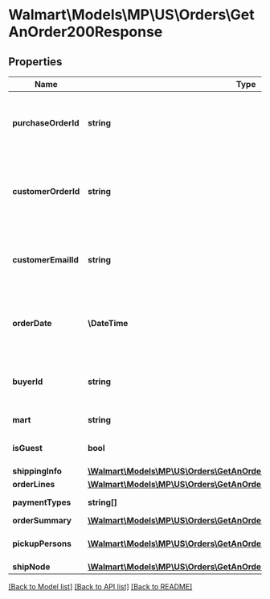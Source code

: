 # Walmart\Models\MP\US\Orders\GetAnOrder200Response

## Properties

Name | Type | Description | Notes
------------ | ------------- | ------------- | -------------
**purchaseOrderId** | **string** | A unique ID associated with the seller's purchase order |
**customerOrderId** | **string** | A unique ID associated with the sales order for specified customer |
**customerEmailId** | **string** | The email address of the customer for the sales order |
**orderDate** | **\DateTime** | The date the customer submitted the sales order |
**buyerId** | **string** | Unique ID associated with the specified buyer | [optional]
**mart** | **string** | Mart information | [optional]
**isGuest** | **bool** | Indicates a guest customer | [optional]
**shippingInfo** | [**\Walmart\Models\MP\US\Orders\GetAnOrder200ResponseShippingInfo**](GetAnOrder200ResponseShippingInfo.md) |  |
**orderLines** | [**\Walmart\Models\MP\US\Orders\GetAnOrder200ResponseOrderLines**](GetAnOrder200ResponseOrderLines.md) |  |
**paymentTypes** | **string[]** | Payment Types | [optional]
**orderSummary** | [**\Walmart\Models\MP\US\Orders\GetAnOrder200ResponseOrderSummary**](GetAnOrder200ResponseOrderSummary.md) |  | [optional]
**pickupPersons** | [**\Walmart\Models\MP\US\Orders\GetAnOrder200ResponsePickupPersonsInner[]**](GetAnOrder200ResponsePickupPersonsInner.md) | List of pickup persons | [optional]
**shipNode** | [**\Walmart\Models\MP\US\Orders\GetAnOrder200ResponseShipNode**](GetAnOrder200ResponseShipNode.md) |  | [optional]


[[Back to Model list]](./) [[Back to API list]](../../../../../README.md#supported-apis) [[Back to README]](../../../../../README.md)
